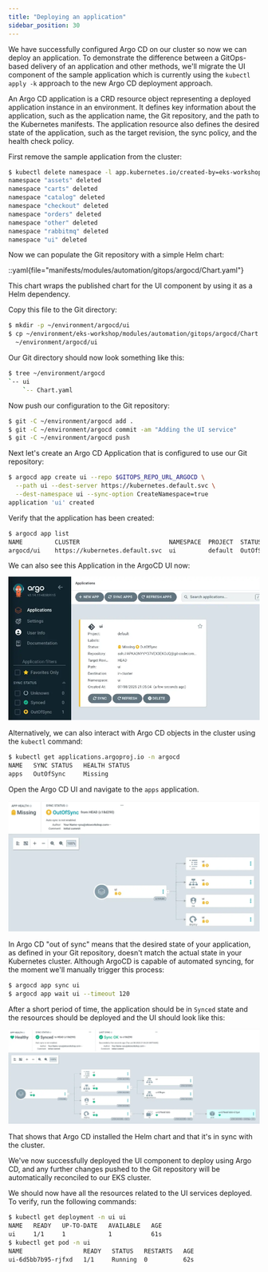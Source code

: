 ```yaml
---
title: "Deploying an application"
sidebar_position: 30
---
```


We have successfully configured Argo CD on our cluster so now we can deploy an application. To demonstrate the difference between a GitOps-based delivery of an application and other methods, we'll migrate the UI component of the sample application which is currently using the `kubectl apply -k` approach to the new Argo CD deployment approach.

An Argo CD application is a CRD resource object representing a deployed application instance in an environment. It defines key information about the application, such as the application name, the Git repository, and the path to the Kubernetes manifests. The application resource also defines the desired state of the application, such as the target revision, the sync policy, and the health check policy.

First remove the sample application from the cluster:

```bash
$ kubectl delete namespace -l app.kubernetes.io/created-by=eks-workshop
namespace "assets" deleted
namespace "carts" deleted
namespace "catalog" deleted
namespace "checkout" deleted
namespace "orders" deleted
namespace "other" deleted
namespace "rabbitmq" deleted
namespace "ui" deleted
```

Now we can populate the Git repository with a simple Helm chart:

::yaml{file="manifests/modules/automation/gitops/argocd/Chart.yaml"}

This chart wraps the published chart for the UI component by using it as a Helm dependency.

Copy this file to the Git directory:

```bash
$ mkdir -p ~/environment/argocd/ui
$ cp ~/environment/eks-workshop/modules/automation/gitops/argocd/Chart.yaml \
  ~/environment/argocd/ui
```

Our Git directory should now look something like this:

```bash
$ tree ~/environment/argocd
`-- ui
    `-- Chart.yaml
```

Now push our configuration to the Git repository:

```bash
$ git -C ~/environment/argocd add .
$ git -C ~/environment/argocd commit -am "Adding the UI service"
$ git -C ~/environment/argocd push
```

Next let's create an Argo CD Application that is configured to use our Git repository:

```bash
$ argocd app create ui --repo $GITOPS_REPO_URL_ARGOCD \
  --path ui --dest-server https://kubernetes.default.svc \
  --dest-namespace ui --sync-option CreateNamespace=true
application 'ui' created
```

Verify that the application has been created:

```bash
$ argocd app list
NAME         CLUSTER                         NAMESPACE  PROJECT  STATUS     HEALTH   SYNCPOLICY  CONDITIONS
argocd/ui    https://kubernetes.default.svc  ui         default  OutOfSync  Missing  Manual      <none>
```

We can also see this Application in the ArgoCD UI now:

![Application in the ArgoCD UI](assets/argocd-ui-outofsync.webp)

Alternatively, we can also interact with Argo CD objects in the cluster using the `kubectl` command:

```bash
$ kubectl get applications.argoproj.io -n argocd
NAME   SYNC STATUS   HEALTH STATUS
apps   OutOfSync     Missing
```

Open the Argo CD UI and navigate to the `apps` application.

![Application in the ArgoCD UI](assets/argocd-ui-outofsync-apps.webp)

In Argo CD "out of sync" means that the desired state of your application, as defined in your Git repository, doesn't match the actual state in your Kubernetes cluster. Although ArgoCD is capable of automated syncing, for the moment we'll manually trigger this process:

```bash
$ argocd app sync ui
$ argocd app wait ui --timeout 120
```

After a short period of time, the application should be in `Synced` state and the resources should be deployed and the UI should look like this:

![argocd-deploy-application](assets/argocd-deploy-application.webp)

That shows that Argo CD installed the Helm chart and that it's in sync with the cluster.

We've now successfully deployed the UI component to deploy using Argo CD, and any further changes pushed to the Git repository will be automatically reconciled to our EKS cluster.

We should now have all the resources related to the UI services deployed. To verify, run the following commands:

```bash hook=deploy
$ kubectl get deployment -n ui ui
NAME   READY   UP-TO-DATE   AVAILABLE   AGE
ui     1/1     1            1           61s
$ kubectl get pod -n ui
NAME                 READY   STATUS   RESTARTS   AGE
ui-6d5bb7b95-rjfxd   1/1     Running  0          62s
```
